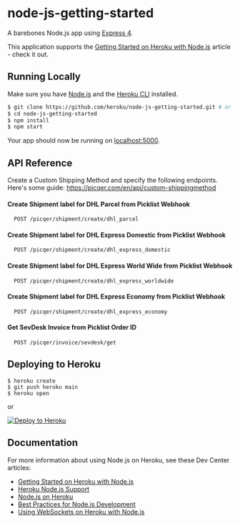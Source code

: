 # node-js-getting-started

A barebones Node.js app using [Express 4](http://expressjs.com/).

This application supports the [Getting Started on Heroku with Node.js](https://devcenter.heroku.com/articles/getting-started-with-nodejs) article - check it out.

## Running Locally

Make sure you have [Node.js](http://nodejs.org/) and the [Heroku CLI](https://cli.heroku.com/) installed.

```sh
$ git clone https://github.com/heroku/node-js-getting-started.git # or clone your own fork
$ cd node-js-getting-started
$ npm install
$ npm start
```

Your app should now be running on [localhost:5000](http://localhost:5000/).


## API Reference
Create a Custom Shipping Method and specify the following endpoints. Here's some guide: https://picqer.com/en/api/custom-shippingmethod

#### Create Shipment label for DHL Parcel from Picklist Webhook

```http
  POST /picqer/shipment/create/dhl_parcel
```

#### Create Shipment label for DHL Express Domestic from Picklist Webhook

```http
  POST /picqer/shipment/create/dhl_express_domestic
```

#### Create Shipment label for DHL Express World Wide from Picklist Webhook

```http
  POST /picqer/shipment/create/dhl_express_worldwide
```

#### Create Shipment label for DHL Express Economy from Picklist Webhook

```http
  POST /picqer/shipment/create/dhl_express_economy
```

#### Get SevDesk Invoice from Picklist Order ID

```http
  POST /picqer/invoice/sevdesk/get
```
## Deploying to Heroku

```
$ heroku create
$ git push heroku main
$ heroku open
```
or

[![Deploy to Heroku](https://www.herokucdn.com/deploy/button.svg)](https://heroku.com/deploy)

## Documentation

For more information about using Node.js on Heroku, see these Dev Center articles:

- [Getting Started on Heroku with Node.js](https://devcenter.heroku.com/articles/getting-started-with-nodejs)
- [Heroku Node.js Support](https://devcenter.heroku.com/articles/nodejs-support)
- [Node.js on Heroku](https://devcenter.heroku.com/categories/nodejs)
- [Best Practices for Node.js Development](https://devcenter.heroku.com/articles/node-best-practices)
- [Using WebSockets on Heroku with Node.js](https://devcenter.heroku.com/articles/node-websockets)
